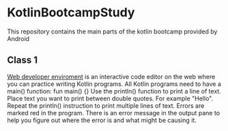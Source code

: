 # KotlinBootcampStudy
This repository contains the main parts of the kotlin bootcamp provided by Android

## Class 1

[Web developer enviroment](https://developer.android.com/training/kotlinplayground) is an interactive code editor on the web where you can practice writing Kotlin programs.
All Kotlin programs need to have a main() function: fun main() {}
Use the println() function to print a line of text.
Place text you want to print between double quotes. For example "Hello".
Repeat the println() instruction to print multiple lines of text.
Errors are marked red in the program. There is an error message in the output pane to help you figure out where the error is and what might be causing it.

